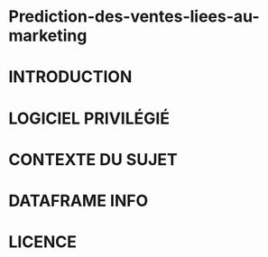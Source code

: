 # Prediction-des-ventes-liees-au-marketing

# INTRODUCTION

# LOGICIEL PRIVILÉGIÉ

# CONTEXTE DU SUJET

# DATAFRAME INFO

# LICENCE
